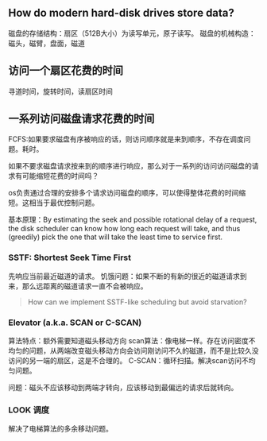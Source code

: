 ## How do modern hard-disk drives store data?
磁盘的存储结构：扇区（512B大小）为读写单元，原子读写。
磁盘的机械构造：磁头，磁臂，盘面，磁道

## 访问一个扇区花费的时间
寻道时间，旋转时间，读扇区时间

## 一系列访问磁盘请求花费的时间
FCFS:如果要求磁盘有序被响应的话，则访问顺序就是来到顺序，不存在调度问题。耗时。


如果不要求磁盘请求按来到的顺序进行响应，那么对于一系列的访问访问磁盘的请求有可能缩短花费的时间吗？

os负责通过合理的安排多个请求访问磁盘的顺序，可以使得整体花费的时间缩短。这相当于最优控制问题。

基本原理：By estimating the seek and possible rotational delay of a request, the disk scheduler can know how long
each request will take, and thus (greedily) pick the one that will take the
least time to service first. 

### SSTF: Shortest Seek Time First
先响应当前最近磁道的请求。
饥饿问题：如果不断的有新的很近的磁道请求到来，那么远距离的磁道请求一直不会被响应。

> How can we implement SSTF-like scheduling but avoid starvation?

### Elevator (a.k.a. SCAN or C-SCAN)
算法特点：额外需要知道磁头移动方向
scan算法：像电梯一样。存在访问密度不均匀的问题，从两端改变磁头移动方向会访问刚访问不久的磁道，而不是比较久没访问的另一端的扇区，这是不合理的。
C-SCAN：循环扫描。解决scan访问不均匀问题。

问题：磁头不应该移动到两端才转向，应该移动到最偏远的请求后就转向。

### LOOK 调度
解决了电梯算法的多余移动问题。